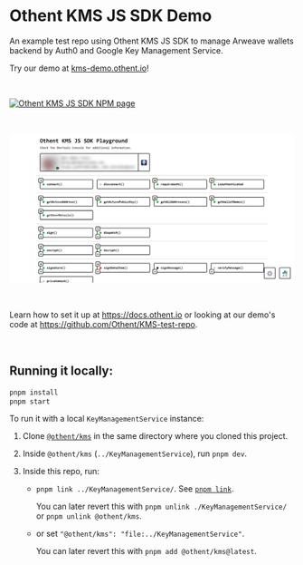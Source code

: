 # Othent KMS JS SDK Demo

An example test repo using Othent KMS JS SDK to manage Arweave wallets backend by Auth0 and Google Key Management Service.

Try our demo at [kms-demo.othent.io](https://kms-demo.othent.io)!

<br />

[![Othent KMS JS SDK NPM page](https://img.shields.io/npm/v/%40othent%2Fkms?style=for-the-badge&color=%23CC3534)](https://www.npmjs.com/package/@othent/kms)

<br />

[![Othent KMS JS SDK NPM demo](./public/othent-kms-demo-screenshot.png)](https://kms-demo.othent.io)

<br />

Learn how to set it up at https://docs.othent.io or looking at our demo's code at https://github.com/Othent/KMS-test-repo.

<br />

## Running it locally:

```
pnpm install
pnpm start
```

To run it with a local `KeyManagementService` instance:

1. Clone [`@othent/kms`](https://github.com/Othent/KeyManagementService) in the same directory where you cloned this
   project.

2. Inside `@othent/kms` (`../KeyManagementService`), run `pnpm dev`.

3. Inside this repo, run:

   - `pnpm link ../KeyManagementService/`. See [`pnpm link`](https://pnpm.io/cli/link).

     You can later revert this with `pnpm unlink ./KeyManagementService/` or `pnpm unlink @othent/kms`.

   - or set `"@othent/kms": "file:../KeyManagementService"`.

     You can later revert this with `pnpm add @othent/kms@latest`.

<br />
